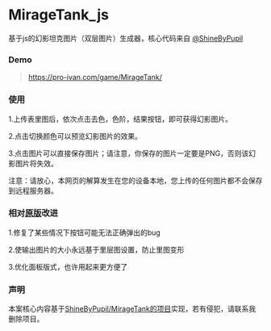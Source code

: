 # MirageTank_js
基于js的幻影坦克图片（双层图片）生成器，核心代码来自 [@ShineByPupil](https://github.com/ShineByPupil)

### Demo
> https://pro-ivan.com/game/MirageTank/

### 使用
1.上传表里图后，依次点击去色，色阶，结果按钮，即可获得幻影图片。

2.点击切换颜色可以预览幻影图片的效果。

3.点击图片可以直接保存图片；请注意，你保存的图片一定要是PNG，否则该幻影图片将失效。

注意：请放心，本网页的解算发生在您的设备本地，您上传的任何图片都不会保存到远程服务器。

### 相对[原版](https://github.com/ShineByPupil/MirageTank)改进
1.修复了某些情况下按钮可能无法正确弹出的bug

2.使输出图片的大小永远基于里层图设置，防止里图变形

3.优化面板版式，也许用起来更方便了
### 声明
本案核心内容基于[ShineByPupil/MirageTank的项目](https://github.com/ShineByPupil/MirageTank)实现，若有侵犯，请联系我删除项目。
